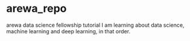 # arewa_repo
arewa data science fellowship tutorial
I am learning about data science, machine learning and deep learning, in that order.
